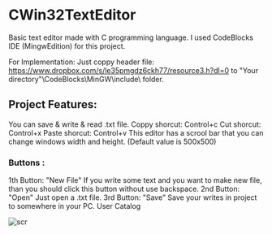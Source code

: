 # CWin32TextEditor
Basic text editor made with C programming language.
I used CodeBlocks IDE (MingwEdition) for this project.

For Implementation:
Just coppy header file: 
https://www.dropbox.com/s/le35pmgdz6ckh77/resource3.h?dl=0
to "Your directory"\CodeBlocks\MinGW\include\ folder.

## Project Features: 
You can save & write & read .txt file.
Coppy shorcut: Control+c
Cut shorcut: Control+x
Paste shorcut: Control+v
This editor has a scrool bar that you can change windows width and height. (Default value is 500x500) 

### Buttons : 
1th Button: "New File"  If you write some text and you want to make new file, than you should click this button without use backspace.
2nd Button: "Open"  Just open a .txt file.
3rd Button: "Save"  Save your writes in project to somewhere in your PC.
User Catalog

![scr](https://user-images.githubusercontent.com/24591571/27908612-6a4d63f8-6255-11e7-88d9-485a73248ca2.PNG)

